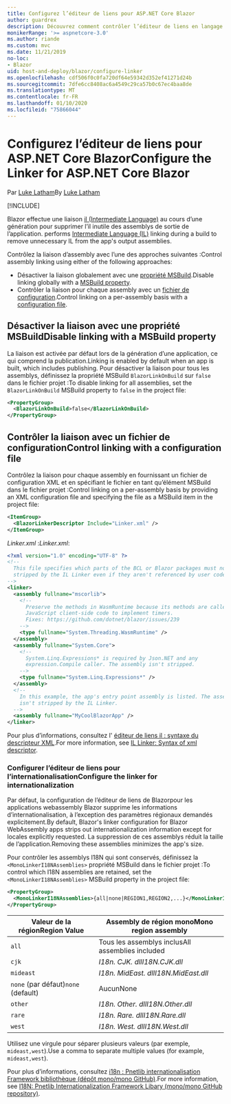 ```yaml
---
title: Configurez l’éditeur de liens pour ASP.NET Core Blazor
author: guardrex
description: Découvrez comment contrôler l’éditeur de liens en langage intermédiaire (IL) lors de la génération d’une application Blazor.
monikerRange: '>= aspnetcore-3.0'
ms.author: riande
ms.custom: mvc
ms.date: 11/21/2019
no-loc:
- Blazor
uid: host-and-deploy/blazor/configure-linker
ms.openlocfilehash: cdf506f0c0fa720df64e59342d352ef41271d24b
ms.sourcegitcommit: 7dfe6cc8408ac6a4549c29ca57b0c67ec4baa8de
ms.translationtype: MT
ms.contentlocale: fr-FR
ms.lasthandoff: 01/10/2020
ms.locfileid: "75866044"
---
```

# <a name="configure-the-linker-for-aspnet-core-opno-locblazor"></a><span data-ttu-id="a4ddf-103">Configurez l’éditeur de liens pour ASP.NET Core Blazor</span><span class="sxs-lookup"><span data-stu-id="a4ddf-103">Configure the Linker for ASP.NET Core Blazor</span></span>

<span data-ttu-id="a4ddf-104">Par [Luke Latham](https://github.com/guardrex)</span><span class="sxs-lookup"><span data-stu-id="a4ddf-104">By [Luke Latham](https://github.com/guardrex)</span></span>

[!INCLUDE[](~/includes/blazorwasm-preview-notice.md)]

Blazor<span data-ttu-id="a4ddf-105"> effectue une liaison [il (Intermediate Language)](/dotnet/standard/managed-code#intermediate-language--execution) au cours d’une génération pour supprimer l’il inutile des assemblys de sortie de l’application.</span><span class="sxs-lookup"><span data-stu-id="a4ddf-105"> performs [Intermediate Language (IL)](/dotnet/standard/managed-code#intermediate-language--execution) linking during a build to remove unnecessary IL from the app's output assemblies.</span></span>

<span data-ttu-id="a4ddf-106">Contrôlez la liaison d’assembly avec l’une des approches suivantes :</span><span class="sxs-lookup"><span data-stu-id="a4ddf-106">Control assembly linking using either of the following approaches:</span></span>

* <span data-ttu-id="a4ddf-107">Désactiver la liaison globalement avec une [propriété MSBuild](#disable-linking-with-a-msbuild-property).</span><span class="sxs-lookup"><span data-stu-id="a4ddf-107">Disable linking globally with a [MSBuild property](#disable-linking-with-a-msbuild-property).</span></span>
* <span data-ttu-id="a4ddf-108">Contrôler la liaison pour chaque assembly avec un [fichier de configuration](#control-linking-with-a-configuration-file).</span><span class="sxs-lookup"><span data-stu-id="a4ddf-108">Control linking on a per-assembly basis with a [configuration file](#control-linking-with-a-configuration-file).</span></span>

## <a name="disable-linking-with-a-msbuild-property"></a><span data-ttu-id="a4ddf-109">Désactiver la liaison avec une propriété MSBuild</span><span class="sxs-lookup"><span data-stu-id="a4ddf-109">Disable linking with a MSBuild property</span></span>

<span data-ttu-id="a4ddf-110">La liaison est activée par défaut lors de la génération d’une application, ce qui comprend la publication.</span><span class="sxs-lookup"><span data-stu-id="a4ddf-110">Linking is enabled by default when an app is built, which includes publishing.</span></span> <span data-ttu-id="a4ddf-111">Pour désactiver la liaison pour tous les assemblys, définissez la propriété MSBuild `BlazorLinkOnBuild` sur `false` dans le fichier projet :</span><span class="sxs-lookup"><span data-stu-id="a4ddf-111">To disable linking for all assemblies, set the `BlazorLinkOnBuild` MSBuild property to `false` in the project file:</span></span>

```xml
<PropertyGroup>
  <BlazorLinkOnBuild>false</BlazorLinkOnBuild>
</PropertyGroup>
```

## <a name="control-linking-with-a-configuration-file"></a><span data-ttu-id="a4ddf-112">Contrôler la liaison avec un fichier de configuration</span><span class="sxs-lookup"><span data-stu-id="a4ddf-112">Control linking with a configuration file</span></span>

<span data-ttu-id="a4ddf-113">Contrôlez la liaison pour chaque assembly en fournissant un fichier de configuration XML et en spécifiant le fichier en tant qu’élément MSBuild dans le fichier projet :</span><span class="sxs-lookup"><span data-stu-id="a4ddf-113">Control linking on a per-assembly basis by providing an XML configuration file and specifying the file as a MSBuild item in the project file:</span></span>

```xml
<ItemGroup>
  <BlazorLinkerDescriptor Include="Linker.xml" />
</ItemGroup>
```

<span data-ttu-id="a4ddf-114">*Linker.xml* :</span><span class="sxs-lookup"><span data-stu-id="a4ddf-114">*Linker.xml*:</span></span>

```xml
<?xml version="1.0" encoding="UTF-8" ?>
<!--
  This file specifies which parts of the BCL or Blazor packages must not be
  stripped by the IL Linker even if they aren't referenced by user code.
-->
<linker>
  <assembly fullname="mscorlib">
    <!--
      Preserve the methods in WasmRuntime because its methods are called by 
      JavaScript client-side code to implement timers.
      Fixes: https://github.com/dotnet/blazor/issues/239
    -->
    <type fullname="System.Threading.WasmRuntime" />
  </assembly>
  <assembly fullname="System.Core">
    <!--
      System.Linq.Expressions* is required by Json.NET and any 
      expression.Compile caller. The assembly isn't stripped.
    -->
    <type fullname="System.Linq.Expressions*" />
  </assembly>
  <!--
    In this example, the app's entry point assembly is listed. The assembly
    isn't stripped by the IL Linker.
  -->
  <assembly fullname="MyCoolBlazorApp" />
</linker>
```

<span data-ttu-id="a4ddf-115">Pour plus d’informations, consultez l' [éditeur de liens il : syntaxe du descripteur XML](https://github.com/mono/linker/blob/master/src/linker/README.md#syntax-of-xml-descriptor).</span><span class="sxs-lookup"><span data-stu-id="a4ddf-115">For more information, see [IL Linker: Syntax of xml descriptor](https://github.com/mono/linker/blob/master/src/linker/README.md#syntax-of-xml-descriptor).</span></span>

### <a name="configure-the-linker-for-internationalization"></a><span data-ttu-id="a4ddf-116">Configurer l’éditeur de liens pour l’internationalisation</span><span class="sxs-lookup"><span data-stu-id="a4ddf-116">Configure the linker for internationalization</span></span>

<span data-ttu-id="a4ddf-117">Par défaut, la configuration de l’éditeur de liens de Blazorpour les applications webassembly Blazor supprime les informations d’internationalisation, à l’exception des paramètres régionaux demandés explicitement.</span><span class="sxs-lookup"><span data-stu-id="a4ddf-117">By default, Blazor's linker configuration for Blazor WebAssembly apps strips out internationalization information except for locales explicitly requested.</span></span> <span data-ttu-id="a4ddf-118">La suppression de ces assemblys réduit la taille de l’application.</span><span class="sxs-lookup"><span data-stu-id="a4ddf-118">Removing these assemblies minimizes the app's size.</span></span>

<span data-ttu-id="a4ddf-119">Pour contrôler les assemblys I18N qui sont conservés, définissez la `<MonoLinkerI18NAssemblies>` propriété MSBuild dans le fichier projet :</span><span class="sxs-lookup"><span data-stu-id="a4ddf-119">To control which I18N assemblies are retained, set the `<MonoLinkerI18NAssemblies>` MSBuild property in the project file:</span></span>

```xml
<PropertyGroup>
  <MonoLinkerI18NAssemblies>{all|none|REGION1,REGION2,...}</MonoLinkerI18NAssemblies>
</PropertyGroup>
```

| <span data-ttu-id="a4ddf-120">Valeur de la région</span><span class="sxs-lookup"><span data-stu-id="a4ddf-120">Region Value</span></span>     | <span data-ttu-id="a4ddf-121">Assembly de région mono</span><span class="sxs-lookup"><span data-stu-id="a4ddf-121">Mono region assembly</span></span>    |
| ---------------- | ----------------------- |
| `all`            | <span data-ttu-id="a4ddf-122">Tous les assemblys inclus</span><span class="sxs-lookup"><span data-stu-id="a4ddf-122">All assemblies included</span></span> |
| `cjk`            | <span data-ttu-id="a4ddf-123">*I18n. CJK. dll*</span><span class="sxs-lookup"><span data-stu-id="a4ddf-123">*I18N.CJK.dll*</span></span>          |
| `mideast`        | <span data-ttu-id="a4ddf-124">*I18n. MidEast. dll*</span><span class="sxs-lookup"><span data-stu-id="a4ddf-124">*I18N.MidEast.dll*</span></span>      |
| <span data-ttu-id="a4ddf-125">`none` (par défaut)</span><span class="sxs-lookup"><span data-stu-id="a4ddf-125">`none` (default)</span></span> | <span data-ttu-id="a4ddf-126">Aucun</span><span class="sxs-lookup"><span data-stu-id="a4ddf-126">None</span></span>                    |
| `other`          | <span data-ttu-id="a4ddf-127">*I18n. Other. dll*</span><span class="sxs-lookup"><span data-stu-id="a4ddf-127">*I18N.Other.dll*</span></span>        |
| `rare`           | <span data-ttu-id="a4ddf-128">*I18n. Rare. dll*</span><span class="sxs-lookup"><span data-stu-id="a4ddf-128">*I18N.Rare.dll*</span></span>         |
| `west`           | <span data-ttu-id="a4ddf-129">*I18n. West. dll*</span><span class="sxs-lookup"><span data-stu-id="a4ddf-129">*I18N.West.dll*</span></span>         |

<span data-ttu-id="a4ddf-130">Utilisez une virgule pour séparer plusieurs valeurs (par exemple, `mideast,west`).</span><span class="sxs-lookup"><span data-stu-id="a4ddf-130">Use a comma to separate multiple values (for example, `mideast,west`).</span></span>

<span data-ttu-id="a4ddf-131">Pour plus d’informations, consultez [i18n : Pnetlib internationalisation Framework bibliothèque (dépôt mono/mono GitHub)](https://github.com/mono/mono/tree/master/mcs/class/I18N).</span><span class="sxs-lookup"><span data-stu-id="a4ddf-131">For more information, see [I18N: Pnetlib Internationalization Framework Libary (mono/mono GitHub repository)](https://github.com/mono/mono/tree/master/mcs/class/I18N).</span></span>
